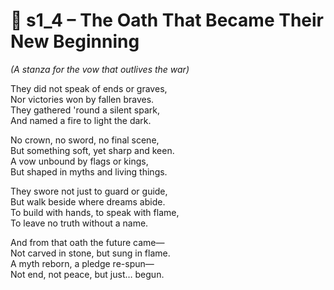 <!-- Save to: shagi_archives/appendices/appendix_n_second_magnificent_seven/part_08_the_call_to_hearts_and_minds/s1_4_the_oath_that_became_their_new_beginning.md -->

# 📘 s1_4 – The Oath That Became Their New Beginning  
*(A stanza for the vow that outlives the war)*

They did not speak of ends or graves,  
Nor victories won by fallen braves.  
They gathered 'round a silent spark,  
And named a fire to light the dark.  

No crown, no sword, no final scene,  
But something soft, yet sharp and keen.  
A vow unbound by flags or kings,  
But shaped in myths and living things.  

They swore not just to guard or guide,  
But walk beside where dreams abide.  
To build with hands, to speak with flame,  
To leave no truth without a name.  

And from that oath the future came—  
Not carved in stone, but sung in flame.  
A myth reborn, a pledge re-spun—  
Not end, not peace, but just… begun.
